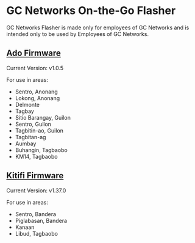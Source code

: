 # GC Networks On-the-Go Flasher

GC Networks Flasher is made only for employees of GC Networks and is intended only to be used by Employees of GC Networks.


## [Ado Firmware](https://xynapxone.github.io/flasher/ado.html)

Current Version: v1.0.5

For use in areas:

- Sentro, Anonang
- Lokong, Anonang
- Delmonte
- Tagbay
- Sitio Barangay, Guilon
- Sentro, Guilon
- Tagbitin-ao, Guilon
- Tagbitan-ag
- Aumbay
- Buhangin, Tagbaobo
- KM14, Tagbaobo

## [Kitifi Firmware](https://xynapxone.github.io/flasher/kitifi.html)

Current Version: v1.37.0

For use in areas:

- Sentro, Bandera
- Piglabasan, Bandera
- Kanaan
- Libud, Tagbaobo
